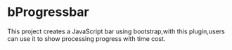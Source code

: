 bProgressbar
============

This project creates a JavaScript bar using bootstrap,with this plugin,users can use it to show processing progress with time cost.
